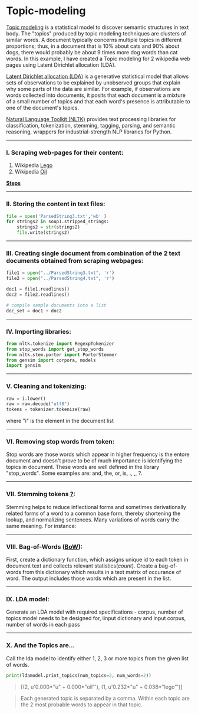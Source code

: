 # Topic-modeling

[Topic modeling](https://en.wikipedia.org/wiki/Topic_model) is a statistical model to discover semantic structures in text body. The "topics" produced by topic modeling techniques are clusters of similar words. A document typically concerns multiple topics in different proportions; thus, in a document that is 10% about cats and 90% about dogs, there would probably be about 9 times more dog words than cat words. In this example, I have created a Topic modeling for 2 wikipedia web pages using Latent Dirichlet allocation (LDA).

[Latent Dirichlet allocation (LDA)](https://en.wikipedia.org/wiki/Latent_Dirichlet_allocation) is a generative statistical model that allows sets of observations to be explained by unobserved groups that explain why some parts of the data are similar. For example, if observations are words collected into documents, it posits that each document is a mixture of a small number of topics and that each word's presence is attributable to one of the document's topics.

[Natural Language Toolkit (NLTK)](https://www.nltk.org/) provides text processing libraries for classification, tokenization, stemming, tagging, parsing, and semantic reasoning, wrappers for industrial-strength NLP libraries for Python.

---
### I. Scraping web-pages for their content:

  1. Wikipedia [Lego](https://en.wikipedia.org/wiki/Lego)
  2. Wikipedia [Oil](https://en.wikipedia.org/wiki/Oil)
  
  **[Steps](https://github.com/Adhira-Deogade/Web-Scraping)**

---
### II. Storing the content in text files:

```python
file = open('ParsedString3.txt','wb' )
for strings2 in soup1.stripped_strings:
    strings2 = str(strings2)
    file.write(strings2)
```
---
### III. Creating single document from combination of the 2 text documents obtained from scraping webpages:

```python
file1 = open("../ParsedString3.txt", 'r')
file2 = open("../ParsedString4.txt", 'r')

doc1 = file1.readlines()
doc2 = file2.readlines()

# compile sample documents into a list
doc_set = doc1 + doc2
```
---
### IV. Importing libraries:

```python
from nltk.tokenize import RegexpTokenizer
from stop_words import get_stop_words
from nltk.stem.porter import PorterStemmer
from gensim import corpora, models
import gensim
```
---
### V. Cleaning and tokenizing:

```python
raw = i.lower()
raw = raw.decode("utf8")
tokens = tokenizer.tokenize(raw)
```
where "i" is the element in the document list

---
### VI. Removing stop words from token:

Stop words are those words which appear in higher frequency is the entore document and doesn't prove to be of much importance is identifying the topics in document. These words are well defined in the library "stop_words". Some examples are: and, the, or, is, ., ,, ?.

---
### VII. Stemming tokens [?](https://nlp.stanford.edu/IR-book/html/htmledition/stemming-and-lemmatization-1.html):

Stemming helps to reduce inflectional forms and sometimes derivationally related forms of a word to a common base form, thereby shortening the lookup, and normalizing sentences. Many variations of words carry the same meaning. For instance:

---
### VIII. Bag-of-Words ([BoW](https://en.wikipedia.org/wiki/Bag-of-words_model)):

First, create a dictionary function, which assigns unique id to each token in document text and collects relevant statistics(*count*). Create a bag-of-words from this dictionary which results in a text matrix of occurance of word. The output includes those words which are present in the list.

---
### IX. LDA model:

Generate an LDA model with required specifications - corpus, number of topics model needs to be designed for, iinput dictionary and input corpus, number of words in each pass

---
### X. And the Topics are...

Call the lda model to identify either 1, 2, 3 or more topics from the given list of words.

```python
print(ldamodel.print_topics(num_topics=2, num_words=2))
```
> [(2, u'0.000*"u" + 0.000*"oil"'), (1, u'0.232*"u" + 0.036*"lego"')]

> Each generated topic is separated by a comma. Within each topic are the 2 most probable words to appear in that topic. 
